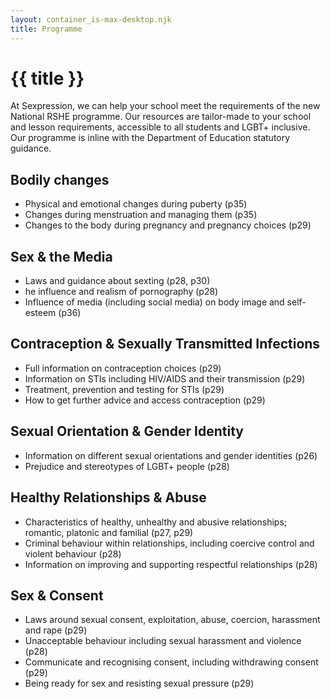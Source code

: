 ```yaml
---
layout: container_is-max-desktop.njk
title: Programme
---
```

# {{ title }}

At Sexpression, we can help your school meet the requirements of the new National RSHE programme. Our resources are tailor-made to your school and lesson requirements, accessible to all students and LGBT+ inclusive. Our programme is inline with the Department of Education statutory guidance.

## Bodily changes
- Physical and emotional changes during puberty (p35)
- Changes during menstruation and managing them (p35)
- Changes to the body during pregnancy and pregnancy choices (p29)

## Sex & the Media
- Laws and guidance about sexting (p28, p30)
- he influence and realism of pornography (p28)
- Influence of media (including social media) on body image and self-esteem (p36)

## Contraception & Sexually Transmitted Infections
- Full information on contraception choices (p29)
- Information on STIs including HIV/AIDS and their transmission (p29)
- Treatment, prevention and testing for STIs (p29)
- How to get further advice and access contraception (p29)

## Sexual Orientation & Gender Identity
- Information on different sexual orientations and gender identities (p26)
- Prejudice and stereotypes of LGBT+ people (p28)

## Healthy Relationships & Abuse
- Characteristics of healthy, unhealthy and abusive relationships; romantic, platonic and familial (p27, p29)
- Criminal behaviour within relationships, including coercive control and violent behaviour (p28)
- Information on improving and supporting respectful relationships (p28)

## Sex & Consent
- Laws around sexual consent, exploitation, abuse, coercion, harassment and rape (p29)
- Unacceptable behaviour including sexual harassment and violence (p28)
- Communicate and recognising consent, including withdrawing consent (p29)
- Being ready for sex and resisting sexual pressure (p29)